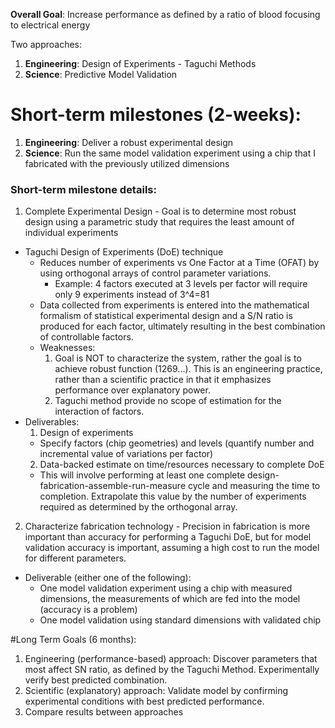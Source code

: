 
**Overall Goal**: Increase performance as defined by a ratio of blood focusing to electrical energy

Two approaches:
  1. **Engineering**: Design of Experiments - Taguchi Methods
  2. **Science**: Predictive Model Validation

# Short-term milestones (2-weeks):
  1. **Engineering**: Deliver a robust experimental design
  2. **Science**: Run the same model validation experiment using a chip that I fabricated with the previously utilized dimensions

### Short-term milestone details:
1. Complete Experimental Design - Goal is to determine most robust design using a parametric study that requires the least amount of individual experiments
  - Taguchi Design of Experiments (DoE) technique
    - Reduces number of experiments vs One Factor at a Time (OFAT) by using orthogonal arrays of control parameter variations.
      - Example: 4 factors executed at 3 levels per factor will require only 9 experiments instead of 3^4=81
    - Data collected from experiments is entered into the mathematical formalism of statistical experimental design and a S/N ratio is produced for each factor, ultimately resulting in the best combination of controllable factors.
    - Weaknesses:
      1. Goal is NOT to characterize the system, rather the goal is to achieve robust function (1269...). This is an engineering practice, rather than a scientific practice in that it emphasizes performance over explanatory power.
      2. Taguchi method provide no scope of estimation for the interaction of factors. 
  - Deliverables:
    1. Design of experiments
      - Specify factors (chip geometries) and levels (quantify number and incremental value of variations per factor)
    2. Data-backed estimate on time/resources necessary to complete DoE
      - This will involve performing at least one complete design-fabrication-assemble-run-measure cycle and measuring the time to completion. Extrapolate this value by the number of experiments required as determined by the orthogonal array.
2. Characterize fabrication technology - Precision in fabrication is more important than accuracy for performing a Taguchi DoE, but for model validation accuracy is important, assuming a high cost to run the model for different parameters.
  - Deliverable (either one of the following):
    - One model validation experiment using a chip with measured dimensions, the measurements of which are fed into the model (accuracy is a problem)
    - One model validation using standard dimensions with validated chip

#Long Term Goals (6 months):
  1. Engineering (performance-based) approach: Discover parameters that most affect SN ratio, as defined by the Taguchi Method. Experimentally verify best predicted combination.
  2. Scientific (explanatory) approach: Validate model by confirming experimental conditions with best predicted performance.
  3. Compare results between approaches
